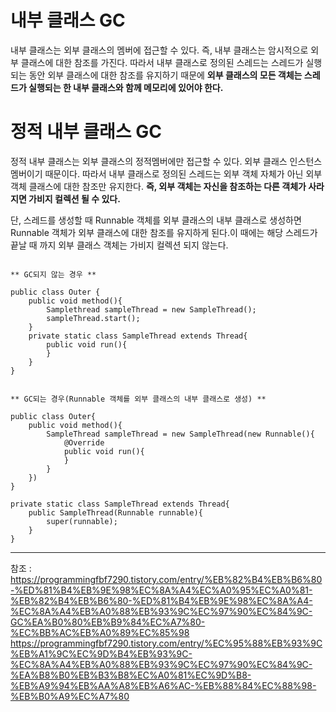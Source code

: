 내부 클래스 GC
=
내부 클래스는 외부 클래스의 멤버에 접근할 수 있다. 즉, 내부 클래스는 암시적으로 외부 클래스에 대한 참조를 가진다. 따라서 내부 클래스로 정의된 스레드는 스레드가 실행되는 동안 외부 클래스에 대한 참조를 유지하기 때문에 **외부 클래스의 모든 객체는 스레드가 실행되는 한 내부 클래스와 함께 메모리에 있어야 한다.**

정적 내부 클래스 GC
=
정적 내부 클래스는 외부 클래스의 정적멤버에만 접근할 수 있다. 외부 클래스 인스턴스 멤버이기 때문이다. 따라서 내부 클래스로 정의된 스레드는 외부 객체 자체가 아닌 외부 객체 클래스에 대한 참조만 유지한다. **즉, 외부 객체는 자신을 참조하는 다른 객체가 사라지면 가비지 컬렉션 될 수 있다.**

단, 스레드를 생성할 때 Runnable 객체를 외부 클래스의 내부 클래스로 생성하면 Runnable 객체가 외부 클래스에 대한 참조를 유지하게 된다.이 때에는 해당 스레드가 끝날 때 까지 외부 클래스 객체는 가비지 컬렉션 되지 않는다.
~~~

** GC되지 않는 경우 **

public class Outer {
	public void method(){
		Samplethread sampleThread = new SampleThread();
		sampleThread.start();
	}
	private static class SampleThread extends Thread{
		public void run(){
		}
	}
}


** GC되는 경우(Runnable 객체를 외부 클래스의 내부 클래스로 생성) **

public class Outer{
	public void method(){
		SampleThread sampleThread = new SampleThread(new Runnable(){
			@Override
			public void run(){
			}
		}
	})
}

private static class SampleThread extends Thread{
	public SampleThread(Runnable runnable){
		super(runnable);
	}
}

~~~




----
참조 : https://programmingfbf7290.tistory.com/entry/%EB%82%B4%EB%B6%80-%ED%81%B4%EB%9E%98%EC%8A%A4%EC%A0%95%EC%A0%81-%EB%82%B4%EB%B6%80-%ED%81%B4%EB%9E%98%EC%8A%A4-%EC%8A%A4%EB%A0%88%EB%93%9C%EC%97%90%EC%84%9C-GC%EA%B0%80%EB%B9%84%EC%A7%80-%EC%BB%AC%EB%A0%89%EC%85%98
https://programmingfbf7290.tistory.com/entry/%EC%95%88%EB%93%9C%EB%A1%9C%EC%9D%B4%EB%93%9C-%EC%8A%A4%EB%A0%88%EB%93%9C%EC%97%90%EC%84%9C-%EA%B8%B0%EB%B3%B8%EC%A0%81%EC%9D%B8-%EB%A9%94%EB%AA%A8%EB%A6%AC-%EB%88%84%EC%88%98-%EB%B0%A9%EC%A7%80
<!--stackedit_data:
eyJoaXN0b3J5IjpbMTY0Mjk4MjI1OV19
-->